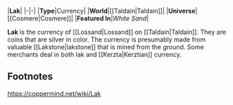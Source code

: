 |**Lak**|
|-|-|
|**Type**|Currency|
|**World**|[[Taldain\|Taldain]]|
|**Universe**|[[Cosmere\|Cosmere]]|
|**Featured In**|*White Sand*|

**Lak** is the currency of [[Lossand\|Lossand]] on [[Taldain\|Taldain]]. They are coins that are silver in color. The currency is presumably made from valuable [[Lakstone\|lakstone]] that is mined from the ground.
Some merchants deal in both lak and [[Kerzta\|Kerztian]] currency.

## Footnotes



https://coppermind.net/wiki/Lak